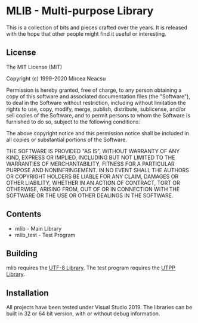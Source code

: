 # MLIB - Multi-purpose Library #
This is a collection of bits and pieces crafted over the years. It is released
with the hope that other people might find it useful or interesting.

## License ##

The MIT License (MIT)
 
Copyright (c) 1999-2020 Mircea Neacsu

Permission is hereby granted, free of charge, to any person obtaining a copy
of this software and associated documentation files (the "Software"), to deal
in the Software without restriction, including without limitation the rights
to use, copy, modify, merge, publish, distribute, sublicense, and/or sell
copies of the Software, and to permit persons to whom the Software is
furnished to do so, subject to the following conditions:

The above copyright notice and this permission notice shall be included in all
copies or substantial portions of the Software.

THE SOFTWARE IS PROVIDED "AS IS", WITHOUT WARRANTY OF ANY KIND, EXPRESS OR
IMPLIED, INCLUDING BUT NOT LIMITED TO THE WARRANTIES OF MERCHANTABILITY,
FITNESS FOR A PARTICULAR PURPOSE AND NONINFRINGEMENT. IN NO EVENT SHALL THE
AUTHORS OR COPYRIGHT HOLDERS BE LIABLE FOR ANY CLAIM, DAMAGES OR OTHER
LIABILITY, WHETHER IN AN ACTION OF CONTRACT, TORT OR OTHERWISE, ARISING FROM,
OUT OF OR IN CONNECTION WITH THE SOFTWARE OR THE USE OR OTHER DEALINGS IN THE
SOFTWARE.

## Contents ##
 - mlib                      - Main Library
 - mlib_test                 - Test Program

## Building ##
mlib requires the [UTF-8 Library](https://github.com/neacsum/utf8). The test
program requires the [UTPP Library](https://github.com/neacsum/utpp).

## Installation ##
All projects have been tested under Visual Studio 2019. The libraries can be 
built in 32 or 64 bit version, with or without debug information.